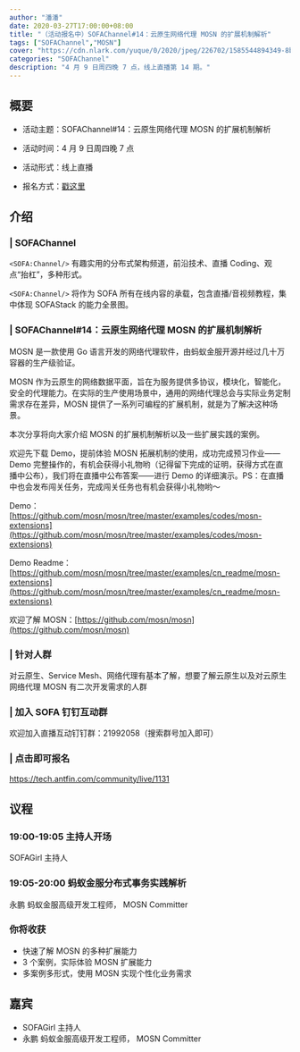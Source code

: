```yaml
---
author: "潘潘"
date: 2020-03-27T17:00:00+08:00
title: "（活动报名中）SOFAChannel#14：云原生网络代理 MOSN 的扩展机制解析"
tags: ["SOFAChannel","MOSN"]
cover: "https://cdn.nlark.com/yuque/0/2020/jpeg/226702/1585544894349-8be1db03-e0ab-4569-9c66-53ba2079d6dd.jpeg"
categories: "SOFAChannel"
description: "4 月 9 日周四晚 7 点，线上直播第 14 期。"
---
```


## 概要

- 活动主题：SOFAChannel#14：云原生网络代理 MOSN 的扩展机制解析

- 活动时间：4 月 9 日周四晚 7 点

- 活动形式：线上直播

- 报名方式：[戳这里](https://tech.antfin.com/community/live/1152)

## 介绍

### | SOFAChannel

`<SOFA:Channel/>` 有趣实用的分布式架构频道，前沿技术、直播 Coding、观点“抬杠”，多种形式。

`<SOFA:Channel/>` 将作为 SOFA 所有在线内容的承载，包含直播/音视频教程，集中体现 SOFAStack 的能力全景图。

### | SOFAChannel#14：云原生网络代理 MOSN 的扩展机制解析

MOSN 是一款使用 Go 语言开发的网络代理软件，由蚂蚁金服开源并经过几十万容器的生产级验证。

MOSN 作为云原生的网络数据平面，旨在为服务提供多协议，模块化，智能化，安全的代理能力。在实际的生产使用场景中，通用的网络代理总会与实际业务定制需求存在差异，MOSN 提供了一系列可编程的扩展机制，就是为了解决这种场景。

本次分享将向大家介绍 MOSN 的扩展机制解析以及一些扩展实践的案例。

欢迎先下载 Demo，提前体验 MOSN 拓展机制的使用，成功完成预习作业—— Demo 完整操作的，有机会获得小礼物哟（记得留下完成的证明，获得方式在直播中公布），我们将在直播中公布答案——进行 Demo 的详细演示。PS：在直播中也会发布闯关任务，完成闯关任务也有机会获得小礼物哟～

Demo：[https://github.com/mosn/mosn/tree/master/examples/codes/mosn-extensions](https://github.com/mosn/mosn/tree/master/examples/codes/mosn-extensions)

Demo Readme：[https://github.com/mosn/mosn/tree/master/examples/cn_readme/mosn-extensions](https://github.com/mosn/mosn/tree/master/examples/cn_readme/mosn-extensions)

欢迎了解 MOSN：[https://github.com/mosn/mosn](https://github.com/mosn/mosn)

### | 针对人群

对云原生、Service Mesh、网络代理有基本了解，想要了解云原生以及对云原生网络代理 MOSN 有二次开发需求的人群

### | 加入 SOFA 钉钉互动群

欢迎加入直播互动钉钉群：21992058（搜索群号加入即可）

### | 点击即可报名

<https://tech.antfin.com/community/live/1131>

## 议程

### 19:00-19:05  主持人开场

SOFAGirl 主持人

### 19:05-20:00  蚂蚁金服分布式事务实践解析

永鹏  蚂蚁金服高级开发工程师， MOSN Committer

### 你将收获

- 快速了解 MOSN 的多种扩展能力
- 3 个案例，实际体验 MOSN 扩展能力
- 多案例多形式，使用 MOSN 实现个性化业务需求

## 嘉宾

- SOFAGirl  主持人
- 永鹏  蚂蚁金服高级开发工程师， MOSN Committer
